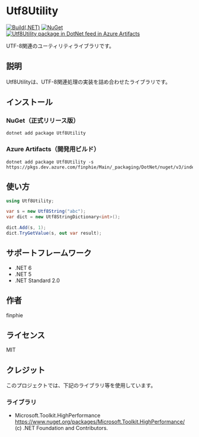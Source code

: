 # Utf8Utility

[![Build(.NET)](https://github.com/finphie/Utf8Utility/actions/workflows/build-dotnet.yml/badge.svg)](https://github.com/finphie/Utf8Utility/actions/workflows/build-dotnet.yml)
[![NuGet](https://img.shields.io/nuget/v/Utf8Utility?color=0078d4&label=NuGet)](https://www.nuget.org/packages/Utf8Utility/)
[![Utf8Utility package in DotNet feed in Azure Artifacts](https://feeds.dev.azure.com/finphie/7af9aa4d-c550-43af-87a5-01539b2d9934/_apis/public/Packaging/Feeds/18cbb017-6f1d-41eb-b9a5-a6dbf411e3f7/Packages/72c69351-0c11-40f2-8853-5712bf32468d/Badge)](https://dev.azure.com/finphie/Main/_packaging?_a=package&feed=18cbb017-6f1d-41eb-b9a5-a6dbf411e3f7&package=72c69351-0c11-40f2-8853-5712bf32468d&preferRelease=true)

UTF-8関連のユーティリティライブラリです。

## 説明

Utf8Utilityは、UTF-8関連処理の実装を詰め合わせたライブラリです。

## インストール

### NuGet（正式リリース版）

```console
dotnet add package Utf8Utility
```

### Azure Artifacts（開発用ビルド）

```console
dotnet add package Utf8Utility -s https://pkgs.dev.azure.com/finphie/Main/_packaging/DotNet/nuget/v3/index.json
```

## 使い方

```csharp
using Utf8Utility;

var s = new Utf8String("abc");
var dict = new Utf8StringDictionary<int>();

dict.Add(s, 1);
dict.TryGetValue(s, out var result);
```

## サポートフレームワーク

- .NET 6
- .NET 5
- .NET Standard 2.0

## 作者

finphie

## ライセンス

MIT

## クレジット

このプロジェクトでは、下記のライブラリ等を使用しています。

### ライブラリ

- Microsoft.Toolkit.HighPerformance  
<https://www.nuget.org/packages/Microsoft.Toolkit.HighPerformance/>  
(c) .NET Foundation and Contributors.